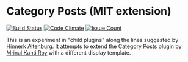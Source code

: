 Category Posts (MIT extension)
========

[![Build Status](https://travis-ci.org/matt-bernhardt/wp-category-posts-mit.svg)](https://travis-ci.org/matt-bernhardt/wp-category-posts-mit)
[![Code Climate](https://codeclimate.com/github/matt-bernhardt/wp-category-posts-mit/badges/gpa.svg)](https://codeclimate.com/github/matt-bernhardt/wp-category-posts-mit)
[![Issue Count](https://codeclimate.com/github/matt-bernhardt/wp-category-posts-mit/badges/issue_count.svg)](https://codeclimate.com/github/matt-bernhardt/wp-category-posts-mit)

This is an experiment in "child plugins" along the lines suggested by [Hinnerk Altenburg](http://www.hinnerk-altenburg.de/weblog/child-plugins-for-wordpress-child-theme-for-plugins/#.VsY1nvkrJhF). It attempts to extend the [Category Posts](https://wordpress.org/plugins/category-posts/) plugin by [Mrinal Kanti Roy](http://mkrdip.me) with a different display template.
